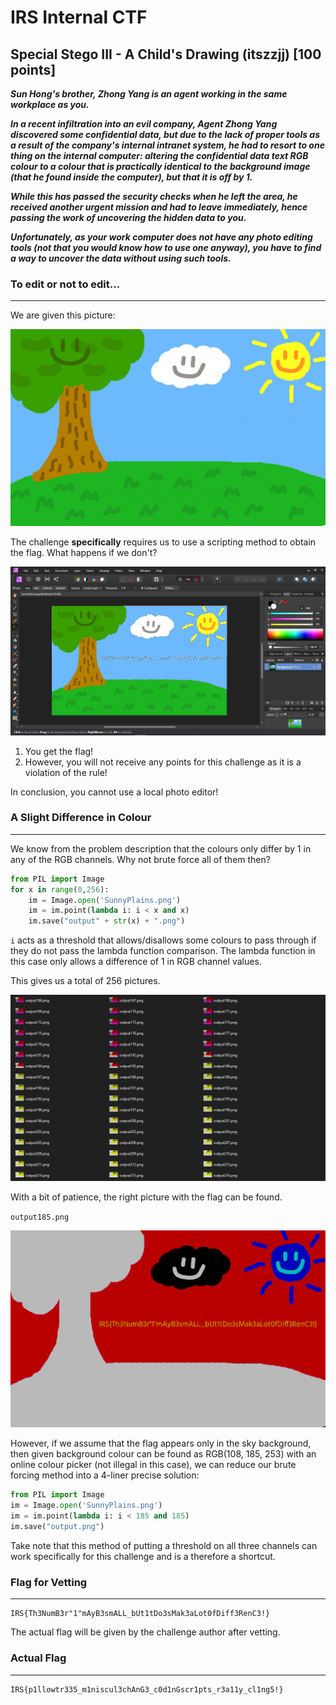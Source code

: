 # IRS Internal CTF

## Special Stego III - A Child's Drawing (itszzjj) [100 points]

***Sun Hong's brother, Zhong Yang is an agent working in the same workplace as you.*** 

***In a recent infiltration into an evil company, Agent Zhong Yang discovered some confidential data, but due to the lack of proper tools as a result of the company's internal intranet system, he had to resort to one thing on the internal computer: altering the confidential data text RGB colour to a colour that is practically identical to the background image (that he found inside the computer), but that it is off by 1.*** 

***While this has passed the security checks when he left the area, he received another urgent mission and had to leave immediately, hence passing the work of uncovering the hidden data to you.*** 

***Unfortunately, as your work computer does not have any photo editing tools (not that you would know how to use one anyway), you have to find a way to uncover the data without using such tools.***

### To edit or not to edit...

________

We are given this picture:

![SunnyPlains](images/SunnyPlains.png)

The challenge **specifically** requires us to use a scripting method to obtain the flag. What happens if we don't?

![Exposed](images/Exposed.png)

1. You get the flag!
3. However, you will not receive any points for this challenge as it is a violation of the rule!

In conclusion, you cannot use a local photo editor!

### A Slight Difference  in Colour

_____

We know from the problem description that the colours only differ by 1 in any of the RGB channels. Why not brute force all of them then?

```python
from PIL import Image
for x in range(0,256):
    im = Image.open('SunnyPlains.png')
    im = im.point(lambda i: i < x and x)
    im.save("output" + str(x) + ".png")
```

`i` acts as a threshold that allows/disallows some colours to pass through if they do not pass the lambda function comparison. The lambda function in this case only allows a difference of 1 in RGB channel values.

This gives us a total of 256 pictures.

![Many](images/Many.png)

With a bit of patience, the right picture with the flag can be found.

`output185.png`

![output185](images/output185.png)



However, if we assume that the flag appears only in the sky background, then given background colour can be found as RGB(108, 185, 253) with an online colour picker (not illegal in this case), we can reduce our brute forcing method into a 4-liner precise solution:

```python
from PIL import Image
im = Image.open('SunnyPlains.png')
im = im.point(lambda i: i < 185 and 185)
im.save("output.png")
```

Take note that this method of putting a threshold on all three channels can work specifically for this challenge and is a therefore a shortcut.

### Flag for Vetting

_______

```
IRS{Th3NumB3r"1"mAyB3smALL_bUt1tDo3sMak3aLot0fDiff3RenC3!}
```

The actual flag will be given by the challenge author after vetting.

### Actual Flag

_________

```
IRS{p1llowtr335_m1niscul3chAnG3_c0d1nGscr1pts_r3a11y_cl1ng5!}
```

